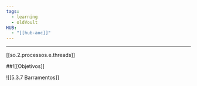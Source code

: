 ```yaml
---
tags:
  - learning
  - oldVoult
HUB:
  - "[[hub-aoc]]"
---
```

---



[[so.2.processos.e.threads]]

##![[Objetivos]]

![[5.3.7 Barramentos]]
